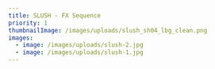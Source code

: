```yaml
---
title: SLUSH - FX Sequence
priority: 1
thumbnailImage: /images/uploads/slush_sh04_lbg_clean.png
images:
  - image: /images/uploads/slush-2.jpg
  - image: /images/uploads/slush-1.jpg
---
```

